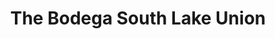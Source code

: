 ---
title: "The Bodega South Lake Union"
url: /seattle/the-bodega-south-lake-union/
shop: convenience
---